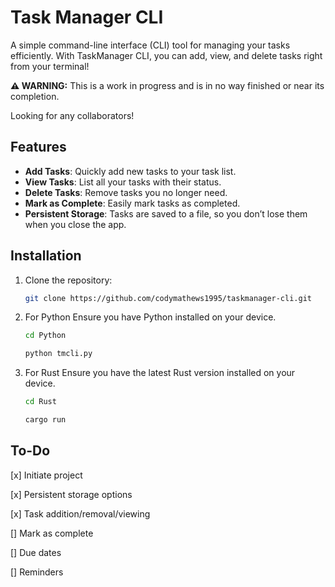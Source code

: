 # Task Manager CLI

A simple command-line interface (CLI) tool for managing your tasks efficiently.
With TaskManager CLI, you can add, view, and delete tasks right from your terminal!

**⚠ WARNING:** This is a work in progress and is in no way finished or near its completion. 

Looking for any collaborators!

## Features

- **Add Tasks**: Quickly add new tasks to your task list.
- **View Tasks**: List all your tasks with their status.
- **Delete Tasks**: Remove tasks you no longer need.
- **Mark as Complete**: Easily mark tasks as completed.
- **Persistent Storage**: Tasks are saved to a file, so you don’t lose them when you close the app.

## Installation

1. Clone the repository:
   ```bash
   git clone https://github.com/codymathews1995/taskmanager-cli.git
   ```
2. For Python
Ensure you have Python installed on your device.
   ```bash
   cd Python
   ```
   ```bash
   python tmcli.py
   ```
3. For Rust
Ensure you have the latest Rust version installed on your device.
   ```bash
   cd Rust
   ```
   ```bash
   cargo run
   ```

## To-Do
[x] Initiate project

[x] Persistent storage options

[x] Task addition/removal/viewing

[] Mark as complete

[] Due dates

[] Reminders
